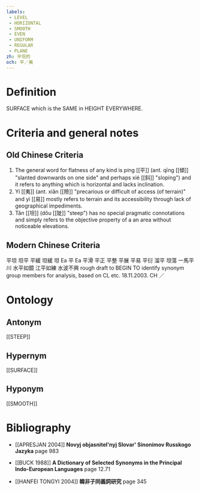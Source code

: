 ```yaml
---
labels: 
 - LEVEL
 - HORIZONTAL
 - SMOOTH
 - EVEN
 - UNIFORM
 - REGULAR
 - PLANE
zh: 平坦的
och: 平／夷
---
```


# Definition
SURFACE which is the SAME in HEIGHT EVERYWHERE.
# Criteria and general notes
## Old Chinese Criteria
1. The general word for flatness of any kind is píng [[平]] (ant. qīng [[傾]] "slanted downwards on one side" and perhaps xié [[斜]] "sloping") and it refers to anything which is horizontal and lacks inclination.
2. Yí [[夷]] (ant. xiǎn [[險]] "precarious or difficult of access (of terrain)" and yì [[易]] mostly refers to terrain and its accessibility through lack of geographical impediments.
3. Tǎn [[坦]] (dǒu [[陡]] "steep") has no special pragmatic connotations and simply refers to the objective property of a an area without noticeable elevations.
## Modern Chinese Criteria
平坦
坦平
平緩
坦緩
坦 Ea
平 Ea
平滑
平正
平整
平展
平易
平衍
溜平
坦蕩
一馬平川
水平如鏡
江平如練
水波不興
rough draft to BEGIN TO identify synonym group members for analysis, based on CL etc. 18.11.2003. CH ／
# Ontology

## Antonym
[[STEEP]]
## Hypernym
[[SURFACE]]
## Hyponym
[[SMOOTH]]
# Bibliography
- [[APRESJAN 2004]]
**Novyj objasnitel'nyj Slovar' Sinonimov Russkogo Jazyka** page 983

- [[BUCK 1988]]
**A Dictionary of Selected Synonyms in the Principal Indo-European Languages** page 12.71

- [[HANFEI TONGYI 2004]]
**韓非子同義詞研究** page 345
